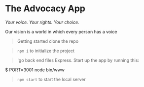 # The Advocacy App
_Your voice. Your rights. Your choice._

Our vision is a world in which every person has a voice

> Getting started
> clone the repo
 
> `npm i` to initialize the project

> 'go back end files Express. Start up the app by running this:

$ PORT=3001 node bin/www

> `npm start` to start the local server


